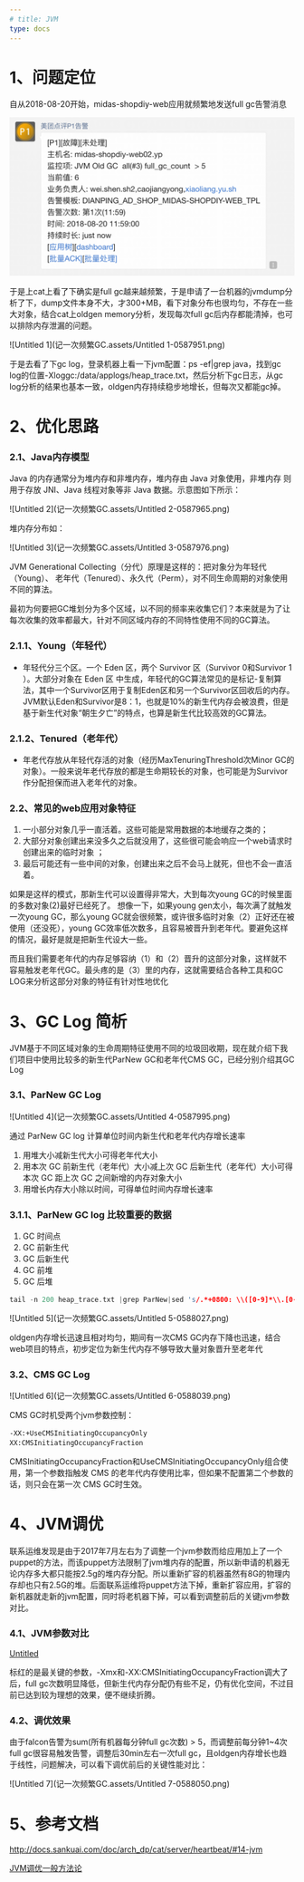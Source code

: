 ```yaml
---
# title: JVM
type: docs
---
```


# **1、问题定位**

自从2018-08-20开始，midas-shopdiy-web应用就频繁地发送full gc告警消息

![Untitled](记一次频繁GC.assets/Untitled-0587936.png)

于是上cat上看了下确实是full gc越来越频繁，于是申请了一台机器的jvmdump分析了下，dump文件本身不大，才300+MB，看下对象分布也很均匀，不存在一些大对象，结合cat上oldgen memory分析，发现每次full gc后内存都能清掉，也可以排除内存泄漏的问题。

![Untitled 1](记一次频繁GC.assets/Untitled 1-0587951.png)

于是去看了下gc log，登录机器上看一下jvm配置：ps -ef|grep java，找到gc log的位置-Xloggc:/data/applogs/heap_trace.txt，然后分析下gc日志，从gc log分析的结果也基本一致，oldgen内存持续稳步地增长，但每次又都能gc掉。

# **2、优化思路**

### **2.1、Java内存模型**

Java 的内存通常分为堆内存和非堆内存，堆内存由 Java 对象使用，非堆内存 则用于存放 JNI、Java 线程对象等非 Java 数据。示意图如下所示：

![Untitled 2](记一次频繁GC.assets/Untitled 2-0587965.png)

堆内存分布如：

![Untitled 3](记一次频繁GC.assets/Untitled 3-0587976.png)

JVM Generational Collecting（分代）原理是这样的：把对象分为年轻代（Young）、 老年代（Tenured）、永久代（Perm），对不同生命周期的对象使用不同的算法。

最初为何要把GC堆划分为多个区域，以不同的频率来收集它们？本来就是为了让每次收集的效率都最大，针对不同区域内存的不同特性使用不同的GC算法。

### **2.1.1、Young（年轻代）**

- 年轻代分三个区。一个 Eden 区，两个 Survivor 区（Survivor 0和Survivor 1 ）。大部分对象在 Eden 区 中生成，年轻代的GC算法常见的是标记-复制算法，其中一个Survivor区用于复制Eden区和另一个Survivor区回收后的内存。JVM默认Eden和Survivor是8：1，也就是10%的新生代内存会被浪费，但是基于新生代对象“朝生夕亡”的特点，也算是新生代比较高效的GC算法。

### **2.1.2、Tenured（老年代）**

- 年老代存放从年轻代存活的对象（经历MaxTenuringThreshold次Minor GC的对象）。一般来说年老代存放的都是生命期较长的对象，也可能是为Survivor作分配担保而进入老年代的对象。

### **2.2、常见的web应用对象特征**

1. 一小部分对象几乎一直活着。这些可能是常用数据的本地缓存之类的；
2. 大部分对象创建出来没多久之后就没用了，这些很可能会响应一个web请求时创建出来的临时对象 ；
3. 最后可能还有一些中间的对象，创建出来之后不会马上就死，但也不会一直活着。

如果是这样的模式，那新生代可以设置得非常大，大到每次young GC的时候里面的多数对象(2)最好已经死了。 想像一下，如果young gen太小，每次满了就触发一次young GC，那么young GC就会很频繁，或许很多临时对象（2）正好还在被使用（还没死），young GC效率低次数多，且容易被晋升到老年代。要避免这样的情况，最好是就是把新生代设大一些。

而且我们需要老年代的内存足够容纳（1）和（2）晋升的这部分对象，这样就不容易触发老年代GC。最头疼的是（3）里的内存，这就需要结合各种工具和GC LOG来分析这部分对象的特征有针对性地优化

# **3、GC Log 简析**

JVM基于不同区域对象的生命周期特征使用不同的垃圾回收期，现在就介绍下我们项目中使用比较多的新生代ParNew GC和老年代CMS GC，已经分别介绍其GC Log

### **3.1、ParNew GC Log**

![Untitled 4](记一次频繁GC.assets/Untitled 4-0587995.png)

通过 ParNew GC log 计算单位时间内新生代和老年代内存增长速率

1. 用堆大小减新生代大小可得老年代大小
2. 用本次 GC 前新生代（老年代）大小减上次 GC 后新生代（老年代）大小可得本次 GC 距上次 GC 之间新增的内存对象大小
3. 用增长内存大小除以时间，可得单位时间内存增长速率

### **3.1.1、ParNew GC log 比较重要的数据**

1. GC 时间点
2. GC 前新生代
3. GC 后新生代
4. GC 前堆
5. GC 后堆

```cpp
tail -n 200 heap_trace.txt |grep ParNew|sed 's/.*+0800: \\([0-9]*\\.[0-9]*\\).*ParNew: \\([0-9]*\\)K->\\([0-9]*\\).*secs\\] \\([0-9]*\\)K->\\([0-9]*\\).*/\\1 \\2 \\3 \\4 \\5/g'
```

![Untitled 5](记一次频繁GC.assets/Untitled 5-0588027.png)

oldgen内存增长迅速且相对均匀，期间有一次CMS GC内存下降也迅速，结合web项目的特点，初步定位为新生代内存不够导致大量对象晋升至老年代

### **3.2、CMS GC Log**

![Untitled 6](记一次频繁GC.assets/Untitled 6-0588039.png)

CMS GC时机受两个jvm参数控制：

```bash
-XX:+UseCMSInitiatingOccupancyOnly
XX:CMSInitiatingOccupancyFraction
```

CMSInitiatingOccupancyFraction和UseCMSInitiatingOccupancyOnly组合使用，第一个参数指触发 CMS 的老年代内存使用比率，但如果不配置第二个参数的话，则只会在第一次 CMS GC时生效。

# **4、JVM调优**

联系运维发现是由于2017年7月左右为了调整一个jvm参数而给应用加上了一个puppet的方法，而该puppet方法限制了jvm堆内存的配置，所以新申请的机器无论内存多大都只能按2.5g的堆内存分配。所以重新扩容的机器虽然有8G的物理内存却也只有2.5G的堆。后面联系运维将puppet方法下掉，重新扩容应用，扩容的新机器就走新的jvm配置，同时将老机器下掉，可以看到调整前后的关键jvm参数对比。

### **4.1、JVM参数对比**

[Untitled](https://www.notion.so/ae7161e4ac8e40b48df5500e7e4896c2?pvs=21)

标红的是最关键的参数，-Xmx和-XX:CMSInitiatingOccupancyFraction调大了后，full gc次数明显降低，但新生代内存分配仍有些不足，仍有优化空间，不过目前已达到较为理想的效果，便不继续折腾。

### **4.2、调优效果**

由于falcon告警为sum(所有机器每分钟full gc次数) > 5，而调整前每分钟1~4次full gc很容易触发告警，调整后30min左右一次full gc，且oldgen内存增长也趋于线性，问题解决，可以看下调优前后的关键性能对比：

![Untitled 7](记一次频繁GC.assets/Untitled 7-0588050.png)

# **5、参考文档**

http://docs.sankuai.com/doc/arch_dp/cat/server/heartbeat/#14-jvm

[JVM调优一般方法论](https://km.sankuai.com/page/19325879)